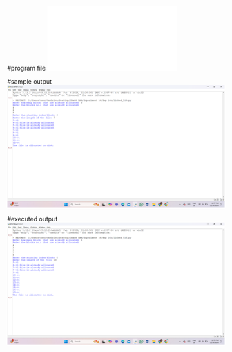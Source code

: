 #program file
![program file](linked_516.py)

#sample output
![sample output](linked_IO_516.png)

#executed output
![executed output](linked_EO_516.png)
